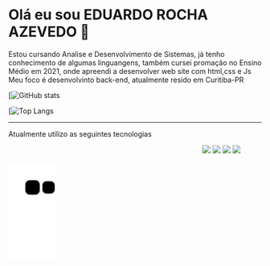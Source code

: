 <h1>Olá eu sou EDUARDO ROCHA AZEVEDO  👋</h1>

Estou cursando Analise e Desenvolvimento de Sistemas, já tenho conhecimento de algumas linguangens,
também cursei promação no Ensino Médio em 2021, onde apreendi a desenvolver web site com html,css e Js
Meu foco é desenvolvinto back-end, atualmente resido em Curitiba-PR

 <div>

 [![GitHub stats](https://github-readme-stats.vercel.app/api?username=Eduardo-Rocha-Azevedo&theme=algolia )
 
 [![Top Langs](https://github-readme-stats.vercel.app/api/top-langs/?username=Eduardo-Rocha-Azevedo&layout=compact&theme=algolia )
<hr>
</div>
<p>Atualmente utilizo as seguintes tecnologias<p/>
<marquee>
<img src="https://img.shields.io/badge/HTML5-E34F26?style=for-the-badge&logo=html5&logoColor=white">
<img src="https://img.shields.io/badge/CSS3-1572B6?style=for-the-badge&logo=css3&logoColor=white">
<img src="https://img.shields.io/badge/JavaScript-323330?style=for-the-badge&logo=javascript&logoColor=F7DF1E">
<img src="https://drive.google.com/file/d/1AOjgI_uiwfnX_ii4_yzkZgheM7Idva7S/view?usp=sharing">
</marquee>

  ![Snake animation](https://github.com/rafaballerini/rafaballerini/blob/output/github-contribution-grid-snake.svg)

